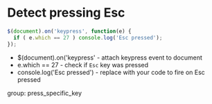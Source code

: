 # Detect pressing Esc

```javascript
$(document).on('keypress', function(e) {
  if ( e.which == 27 ) console.log('Esc pressed');
});
```

- $(document).on('keypress' - attach keypress event to document
- e.which == 27 - check if ```Esc``` key was pressed
- console.log('Esc pressed') - replace with your code to fire on Esc pressed

group: press_specific_key
